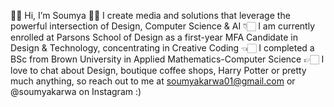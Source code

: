 👋🏻 Hi, I’m Soumya 
☝🏻 I create media and solutions that leverage the powerful intersection of Design, Computer Science & AI
👇🏻 I am currently enrolled at Parsons School of Design as a first-year MFA Candidate in Design & Technology, concentrating in Creative Coding
👈🏻 I completed a BSc from Brown University in Applied Mathematics-Computer Science
👉🏻 I love to chat about Design, boutique coffee shops, Harry Potter or pretty much anything, so reach out to me at soumyakarwa01@gmail.com or @soumyakarwa on Instagram :)

<!---
soumyakarwa/soumyakarwa is a ✨ special ✨ repository because its `README.md` (this file) appears on your GitHub profile.
You can click the Preview link to take a look at your changes.
--->
